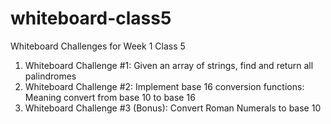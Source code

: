 # whiteboard-class5
Whiteboard Challenges for Week 1 Class 5

1. Whiteboard Challenge #1: Given an array of strings, find and return all palindromes
2. Whiteboard Challenge #2: Implement base 16 conversion functions: Meaning convert from base 10 to base 16
3. Whiteboard Challenge #3 (Bonus): Convert Roman Numerals to base 10